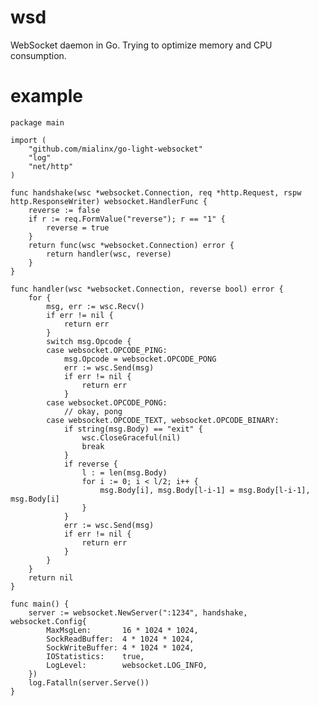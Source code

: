 # wsd
WebSocket daemon in Go. Trying to optimize memory and CPU consumption.

# example

    package main

    import (
        "github.com/mialinx/go-light-websocket"
        "log"
        "net/http"
    )

    func handshake(wsc *websocket.Connection, req *http.Request, rspw http.ResponseWriter) websocket.HandlerFunc {
        reverse := false
        if r := req.FormValue("reverse"); r == "1" {
            reverse = true
        }
        return func(wsc *websocket.Connection) error {
            return handler(wsc, reverse)
        }
    }

    func handler(wsc *websocket.Connection, reverse bool) error {
        for {
            msg, err := wsc.Recv()
            if err != nil {
                return err
            }
            switch msg.Opcode {
            case websocket.OPCODE_PING:
                msg.Opcode = websocket.OPCODE_PONG
                err := wsc.Send(msg)
                if err != nil {
                    return err
                }
            case websocket.OPCODE_PONG:
                // okay, pong
            case websocket.OPCODE_TEXT, websocket.OPCODE_BINARY:
                if string(msg.Body) == "exit" {
                    wsc.CloseGraceful(nil)
                    break
                }
                if reverse {
                    l : = len(msg.Body)
                    for i := 0; i < l/2; i++ {
                        msg.Body[i], msg.Body[l-i-1] = msg.Body[l-i-1], msg.Body[i]
                    }
                }
                err := wsc.Send(msg)
                if err != nil {
                    return err
                }
            }
        }
        return nil
    }

    func main() {
        server := websocket.NewServer(":1234", handshake, websocket.Config{
            MaxMsgLen:       16 * 1024 * 1024,
            SockReadBuffer:  4 * 1024 * 1024,
            SockWriteBuffer: 4 * 1024 * 1024,
            IOStatistics:    true,
            LogLevel:        websocket.LOG_INFO,
        })
        log.Fatalln(server.Serve())
    }
